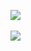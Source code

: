
<img src="https://github-readme-stats.vercel.app/api/top-langs/?username=Hyungs0703&layout=compact&theme=tokyonight"><br><br>
<img src="https://github-readme-stats.vercel.app/api?username=Hyungs0703&show_icons=true&theme=tokyonight">



